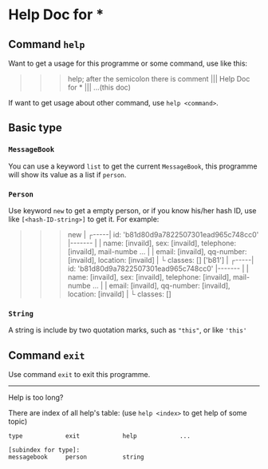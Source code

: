 Help Doc for *
===============================================================================

Command `help`
-------------------------------------------------------------------------------

Want to get a usage for this programme or some command, use like this:

   >>> help; after the semicolon there is comment
   ||| Help Doc for *
   ||| ...(this doc)

If want to get usage about other command, use `help <command>`.

Basic type
-------------------------------------------------------------------------------

### `MessageBook`

You can use a keyword `list` to get the current `MessageBook`, this programme
will show its value as a list if `person`.

### `Person`

Use keyword `new` to get a empty person, or if you know his/her hash ID, use
like `[<hash-ID-string>]` to get it. For example:

   >>> new
     |  ┌-----| id: 'b81d80d9a7822507301ead965c748cc0' |-------
     |  | name: [invaild], sex: [invaild], telephone: [invaild], mail-numbe ...
     |  | email: [invaild], qq-number: [invaild], location: [invaild]
     |  └ classes: []
  >>> ['b81']
     |  ┌-----| id: 'b81d80d9a7822507301ead965c748cc0' |-------
     |  | name: [invaild], sex: [invaild], telephone: [invaild], mail-numbe ...
     |  | email: [invaild], qq-number: [invaild], location: [invaild]
     |  └ classes: []

### `String`

A string is include by two quotation marks, such as `"this"`, or like `'this'`

Command `exit`
-------------------------------------------------------------------------------

Use command `exit` to exit this programme.






-------------------------------------------------------------------------------

Help is too long?

There are index of all help's table: (use `help <index>` to get help of some
topic)

``` table
type            exit            help            ...

[subindex for type]:
messagebook     person          string
```
